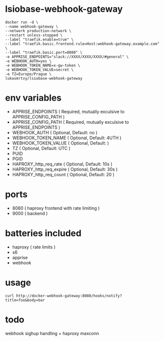 # lsiobase-webhook-gateway

```
docker run -d \
--name webhook-gateway \
--network production-network \
--restart unless-stopped \
--label "traefik.enable=true" \
--label "traefik.basic.frontend.rule=Host:webhook-gateway.example.com" \
--label "traefik.basic.port=8080" \
-e APPRISE_ENDPOINTS="slack://XXXX/XXXX/XXXX/#general" \
-e WEBHOOK_AUTH=yes \
-e WEBHOOK_TOKEN_NAME=x-gw-token \
-e WEBHOOK_TOKEN_VALUE=secret \
-e TZ=Europe/Prague \
lukasmrtvy/lsiobase-webhook-gateway
```

# env variables
- APPRISE_ENDPOINTS ( Required, mutually exculsive to APPRISE_CONFIG_PATH )
- APPRISE_CONFIG_PATH ( Required, mutually exculsive to APPRISE_ENDPOINTS )
- WEBHOOK_AUTH ( Optional, Default: no )
- WEBHOOK_TOKEN_NAME ( Optional, Default: 4UTH )
- WEBHOOK_TOKEN_VALUE ( Optional, Default: <random> )
- TZ ( Optional, Default: UTC )
- PUID
- PGID
- HAPROXY_http_req_rate ( Optional, Default: 10s ) 
- HAPROXY_http_req_expire ( Optional, Default: 30s )
- HAPROXY_http_req_count ( Optional, Default: 20 ) 

# ports
- 8080 ( haproxy frontend with rate limiting )
- 9000 ( backend )

# batteries included
- haproxy ( rate limits )
- s6
- apprise
- webhook

# usage
```
curl http://docker-webhook-gateway:8080/hooks/notify?title=foo&body=bar
```

# todo
webhook sighup handling + haproxy maxconn
